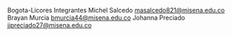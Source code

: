 Bogota-Licores
Integrantes
Michel Salcedo masalcedo821@misena.edu.co
Brayan Murcia bmurcia44@misena.edu.co
Johanna Preciado jjpreciado27@misena.edu.co
